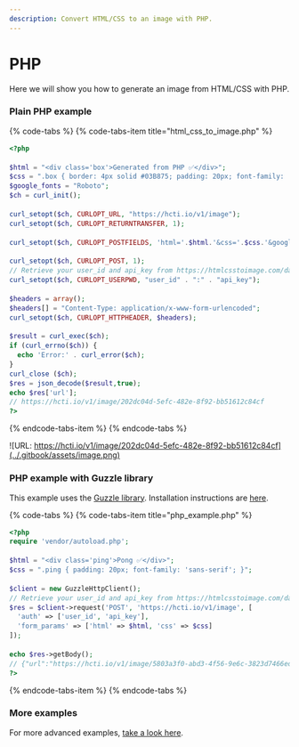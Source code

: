 ```yaml
---
description: Convert HTML/CSS to an image with PHP.
---
```


# PHP

Here we will show you how to generate an image from HTML/CSS with PHP.

### Plain PHP example

{% code-tabs %}
{% code-tabs-item title="html\_css\_to\_image.php" %}
```php
<?php

$html = "<div class='box'>Generated from PHP ✅</div>";
$css = ".box { border: 4px solid #03B875; padding: 20px; font-family: 'Roboto'; }";
$google_fonts = "Roboto";
$ch = curl_init();

curl_setopt($ch, CURLOPT_URL, "https://hcti.io/v1/image");
curl_setopt($ch, CURLOPT_RETURNTRANSFER, 1);

curl_setopt($ch, CURLOPT_POSTFIELDS, 'html='.$html.'&css='.$css.'&google_fonts='.$google_fonts);

curl_setopt($ch, CURLOPT_POST, 1);
// Retrieve your user_id and api_key from https://htmlcsstoimage.com/dashboard
curl_setopt($ch, CURLOPT_USERPWD, "user_id" . ":" . "api_key");

$headers = array();
$headers[] = "Content-Type: application/x-www-form-urlencoded";
curl_setopt($ch, CURLOPT_HTTPHEADER, $headers);

$result = curl_exec($ch);
if (curl_errno($ch)) {
  echo 'Error:' . curl_error($ch);
}
curl_close ($ch);
$res = json_decode($result,true);
echo $res['url'];
// https://hcti.io/v1/image/202dc04d-5efc-482e-8f92-bb51612c84cf
?>
```
{% endcode-tabs-item %}
{% endcode-tabs %}

![URL: https://hcti.io/v1/image/202dc04d-5efc-482e-8f92-bb51612c84cf](../.gitbook/assets/image.png)

### PHP example with Guzzle library

This example uses the [Guzzle library](https://github.com/guzzle/guzzle). Installation instructions are [here](https://github.com/guzzle/guzzle#installing-guzzle).

{% code-tabs %}
{% code-tabs-item title="php\_example.php" %}
```php
<?php
require 'vendor/autoload.php';

$html = "<div class='ping'>Pong ✅</div>";
$css = ".ping { padding: 20px; font-family: 'sans-serif'; }";

$client = new GuzzleHttpClient();
// Retrieve your user_id and api_key from https://htmlcsstoimage.com/dashboard
$res = $client->request('POST', 'https://hcti.io/v1/image', [
  'auth' => ['user_id', 'api_key'],
  'form_params' => ['html' => $html, 'css' => $css]
]);

echo $res->getBody();
// {"url":"https://hcti.io/v1/image/5803a3f0-abd3-4f56-9e6c-3823d7466ed6"}
?>
```
{% endcode-tabs-item %}
{% endcode-tabs %}

### More examples

For more advanced examples, [take a look here](../#examples).

